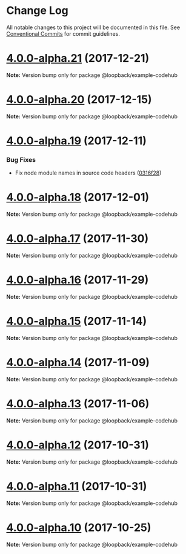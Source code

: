 # Change Log

All notable changes to this project will be documented in this file.
See [Conventional Commits](https://conventionalcommits.org) for commit guidelines.

<a name="4.0.0-alpha.21"></a>
# [4.0.0-alpha.21](https://github.com/strongloop/loopback-next/compare/@loopback/example-codehub@4.0.0-alpha.20...@loopback/example-codehub@4.0.0-alpha.21) (2017-12-21)




**Note:** Version bump only for package @loopback/example-codehub

<a name="4.0.0-alpha.20"></a>
# [4.0.0-alpha.20](https://github.com/strongloop/loopback-next/compare/@loopback/example-codehub@4.0.0-alpha.19...@loopback/example-codehub@4.0.0-alpha.20) (2017-12-15)




**Note:** Version bump only for package @loopback/example-codehub

<a name="4.0.0-alpha.19"></a>
# [4.0.0-alpha.19](https://github.com/strongloop/loopback-next/compare/@loopback/example-codehub@4.0.0-alpha.18...@loopback/example-codehub@4.0.0-alpha.19) (2017-12-11)


### Bug Fixes

* Fix node module names in source code headers ([0316f28](https://github.com/strongloop/loopback-next/commit/0316f28))




<a name="4.0.0-alpha.18"></a>
# [4.0.0-alpha.18](https://github.com/strongloop/loopback-next/compare/@loopback/example-codehub@4.0.0-alpha.17...@loopback/example-codehub@4.0.0-alpha.18) (2017-12-01)




**Note:** Version bump only for package @loopback/example-codehub

<a name="4.0.0-alpha.17"></a>
# [4.0.0-alpha.17](https://github.com/strongloop/loopback-next/compare/@loopback/example-codehub@4.0.0-alpha.16...@loopback/example-codehub@4.0.0-alpha.17) (2017-11-30)




**Note:** Version bump only for package @loopback/example-codehub

<a name="4.0.0-alpha.16"></a>
# [4.0.0-alpha.16](https://github.com/strongloop/loopback-next/compare/@loopback/example-codehub@4.0.0-alpha.15...@loopback/example-codehub@4.0.0-alpha.16) (2017-11-29)




**Note:** Version bump only for package @loopback/example-codehub

<a name="4.0.0-alpha.15"></a>
# [4.0.0-alpha.15](https://github.com/strongloop/loopback-next/compare/@loopback/example-codehub@4.0.0-alpha.14...@loopback/example-codehub@4.0.0-alpha.15) (2017-11-14)




**Note:** Version bump only for package @loopback/example-codehub

<a name="4.0.0-alpha.14"></a>
# [4.0.0-alpha.14](https://github.com/strongloop/loopback-next/compare/@loopback/example-codehub@4.0.0-alpha.13...@loopback/example-codehub@4.0.0-alpha.14) (2017-11-09)




**Note:** Version bump only for package @loopback/example-codehub

<a name="4.0.0-alpha.13"></a>
# [4.0.0-alpha.13](https://github.com/strongloop/loopback-next/compare/@loopback/example-codehub@4.0.0-alpha.12...@loopback/example-codehub@4.0.0-alpha.13) (2017-11-06)




**Note:** Version bump only for package @loopback/example-codehub

<a name="4.0.0-alpha.12"></a>
# [4.0.0-alpha.12](https://github.com/strongloop/loopback-next/compare/@loopback/example-codehub@4.0.0-alpha.11...@loopback/example-codehub@4.0.0-alpha.12) (2017-10-31)




**Note:** Version bump only for package @loopback/example-codehub

<a name="4.0.0-alpha.11"></a>
# [4.0.0-alpha.11](https://github.com/strongloop/loopback-next/compare/@loopback/example-codehub@4.0.0-alpha.10...@loopback/example-codehub@4.0.0-alpha.11) (2017-10-31)




**Note:** Version bump only for package @loopback/example-codehub

<a name="4.0.0-alpha.10"></a>
# [4.0.0-alpha.10](https://github.com/strongloop/loopback-next/compare/@loopback/example-codehub@4.0.0-alpha.7...@loopback/example-codehub@4.0.0-alpha.10) (2017-10-25)




**Note:** Version bump only for package @loopback/example-codehub
